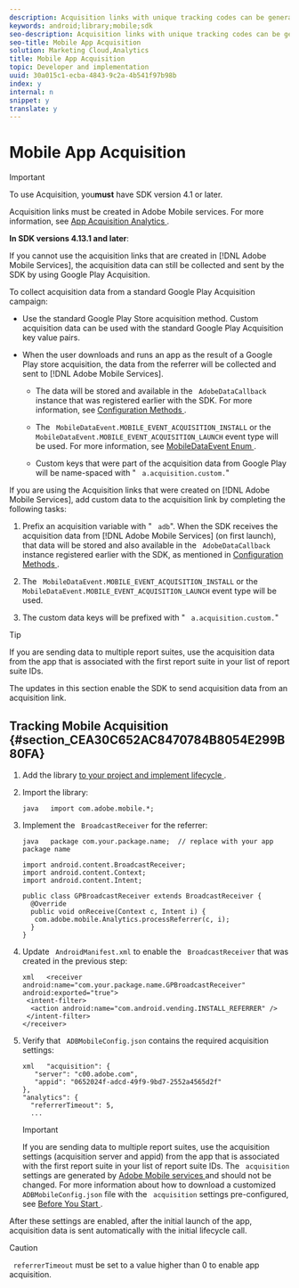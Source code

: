 ```yaml
---
description: Acquisition links with unique tracking codes can be generated in Adobe Mobile services. When a user downloads and runs an app from the app store after clicking on the generated link, the SDK automatically collects and sends the acquisition data to Adobe Mobile services.
keywords: android;library;mobile;sdk
seo-description: Acquisition links with unique tracking codes can be generated in Adobe Mobile services. When a user downloads and runs an app from the app store after clicking on the generated link, the SDK automatically collects and sends the acquisition data to Adobe Mobile services.
seo-title: Mobile App Acquisition
solution: Marketing Cloud,Analytics
title: Mobile App Acquisition
topic: Developer and implementation
uuid: 30a015c1-ecba-4843-9c2a-4b541f97b98b
index: y
internal: n
snippet: y
translate: y
---
```


# Mobile App Acquisition


>[!IMPORTANT]
>
>To use Acquisition, you**must** have SDK version 4.1 or later. 



Acquisition links must be created in Adobe Mobile services. For more information, see [ App Acquisition Analytics ](https://marketing.adobe.com/resources/help/en_US/mobile/?f=acquisition). 

**In SDK versions 4.13.1 and later**: 

If you cannot use the acquisition links that are created in [!DNL  Adobe Mobile Services], the acquisition data can still be collected and sent by the SDK by using Google Play Acquisition. 

To collect acquisition data from a standard Google Play Acquisition campaign: 


* Use the standard Google Play Store acquisition method. Custom acquisition data can be used with the standard Google Play Acquisition key value pairs. 

* When the user downloads and runs an app as the result of a Google Play store acquisition, the data from the referrer will be collected and sent to [!DNL  Adobe Mobile Services]. 
    * The data will be stored and available in the ` AdobeDataCallback` instance that was registered earlier with the SDK. For more information, see [ Configuration Methods ](../configuration/methods.md#concept_12F12E3E0E434F8CB997AF4027810EBF). 

    * The ` MobileDataEvent.MOBILE_EVENT_ACQUISITION_INSTALL` or the ` MobileDataEvent.MOBILE_EVENT_ACQUISITION_LAUNCH` event type will be used. For more information, see [ MobileDataEvent Enum ](../configuration/methods.md#section_92732814141646E294782BC9020367EB). 

    * Custom keys that were part of the acquisition data from Google Play will be name-spaced with " ` a.acquisition.custom.`"




If you are using the Acquisition links that were created on [!DNL  Adobe Mobile Services], add custom data to the acquisition link by completing the following tasks: 


1. Prefix an acquisition variable with " ` adb`". When the SDK receives the acquisition data from [!DNL  Adobe Mobile Services] (on first launch), that data will be stored and also available in the ` AdobeDataCallback` instance registered earlier with the SDK, as mentioned in [ Configuration Methods ](../configuration/methods.md#concept_12F12E3E0E434F8CB997AF4027810EBF). 

1. The ` MobileDataEvent.MOBILE_EVENT_ACQUISITION_INSTALL` or the ` MobileDataEvent.MOBILE_EVENT_ACQUISITION_LAUNCH` event type will be used.
1. The custom data keys will be prefixed with " ` a.acquisition.custom.`"


>[!TIP]
>
>If you are sending data to multiple report suites, use the acquisition data from the app that is associated with the first report suite in your list of report suite IDs.

The updates in this section enable the SDK to send acquisition data from an acquisition link. 

## Tracking Mobile Acquisition {#section_CEA30C652AC8470784B8054E299B80FA}


1. Add the library [ to your project and implement lifecycle ](../getting_started/dev_qs.md#concept_13176B6E37F547D6935E37125F457972). 

1. Import the library: 
   ```
   java   import com.adobe.mobile.*;
   ```


1. Implement the ` BroadcastReceiver` for the referrer: 
   ```
   java   package com.your.package.name;  // replace with your app package name 
    
   import android.content.BroadcastReceiver; 
   import android.content.Context; 
   import android.content.Intent; 
    
   public class GPBroadcastReceiver extends BroadcastReceiver { 
     @Override 
     public void onReceive(Context c, Intent i) { 
      com.adobe.mobile.Analytics.processReferrer(c, i); 
     } 
   }
   ```


1. Update ` AndroidManifest.xml` to enable the ` BroadcastReceiver` that was created in the previous step: 
   ```
   xml   <receiver android:name="com.your.package.name.GPBroadcastReceiver" android:exported="true"> 
    <intent-filter> 
     <action android:name="com.android.vending.INSTALL_REFERRER" /> 
    </intent-filter> 
   </receiver>
   ```


1. Verify that ` ADBMobileConfig.json` contains the required acquisition settings: 
   ```
   xml   "acquisition": { 
      "server": "c00.adobe.com", 
      "appid": "0652024f-adcd-49f9-9bd7-2552a4565d2f" 
   }, 
   "analytics": { 
     "referrerTimeout": 5, 
     ...
   ```


   >[!IMPORTANT]
   >
   >If you are sending data to multiple report suites, use the acquisition settings (acquisition server and appid) from the app that is associated with the first report suite in your list of report suite IDs.
   The ` acquisition` settings are generated by [ Adobe Mobile services ](https://mobilemarketing.adobe.com) and should not be changed. For more information about how to download a customized ` ADBMobileConfig.json` file with the ` acquisition` settings pre-configured, see [ Before You Start ](../getting_started/requirements.md#concept_2FA4E790CA1646FFB44488CF017821DE). 



After these settings are enabled, after the initial launch of the app, acquisition data is sent automatically with the initial lifecycle call. 

>[!CAUTION]
>
>` referrerTimeout` must be set to a value higher than 0 to enable app acquisition. 

